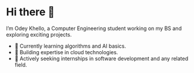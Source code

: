 #   Hi there 👋

I’m Odey Khello, a Computer Engineering student working on my BS and exploring exciting projects.

- 🔭 Currently learning algorithms and AI basics.  
- 🌱 Building expertise in cloud technologies.  
- 💼 Actively seeking internships in software development and any related field.  

